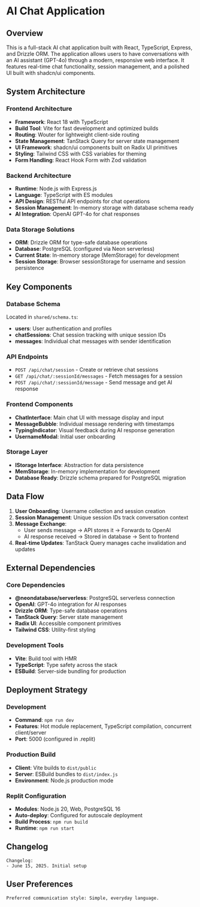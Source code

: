 # AI Chat Application

## Overview

This is a full-stack AI chat application built with React, TypeScript, Express, and Drizzle ORM. The application allows users to have conversations with an AI assistant (GPT-4o) through a modern, responsive web interface. It features real-time chat functionality, session management, and a polished UI built with shadcn/ui components.

## System Architecture

### Frontend Architecture
- **Framework**: React 18 with TypeScript
- **Build Tool**: Vite for fast development and optimized builds
- **Routing**: Wouter for lightweight client-side routing
- **State Management**: TanStack Query for server state management
- **UI Framework**: shadcn/ui components built on Radix UI primitives
- **Styling**: Tailwind CSS with CSS variables for theming
- **Form Handling**: React Hook Form with Zod validation

### Backend Architecture
- **Runtime**: Node.js with Express.js
- **Language**: TypeScript with ES modules
- **API Design**: RESTful API endpoints for chat operations
- **Session Management**: In-memory storage with database schema ready
- **AI Integration**: OpenAI GPT-4o for chat responses

### Data Storage Solutions
- **ORM**: Drizzle ORM for type-safe database operations
- **Database**: PostgreSQL (configured via Neon serverless)
- **Current State**: In-memory storage (MemStorage) for development
- **Session Storage**: Browser sessionStorage for username and session persistence

## Key Components

### Database Schema
Located in `shared/schema.ts`:
- **users**: User authentication and profiles
- **chatSessions**: Chat session tracking with unique session IDs
- **messages**: Individual chat messages with sender identification

### API Endpoints
- `POST /api/chat/session` - Create or retrieve chat sessions
- `GET /api/chat/:sessionId/messages` - Fetch messages for a session
- `POST /api/chat/:sessionId/message` - Send message and get AI response

### Frontend Components
- **ChatInterface**: Main chat UI with message display and input
- **MessageBubble**: Individual message rendering with timestamps
- **TypingIndicator**: Visual feedback during AI response generation
- **UsernameModal**: Initial user onboarding

### Storage Layer
- **IStorage Interface**: Abstraction for data persistence
- **MemStorage**: In-memory implementation for development
- **Database Ready**: Drizzle schema prepared for PostgreSQL migration

## Data Flow

1. **User Onboarding**: Username collection and session creation
2. **Session Management**: Unique session IDs track conversation context
3. **Message Exchange**: 
   - User sends message → API stores it → Forwards to OpenAI
   - AI response received → Stored in database → Sent to frontend
4. **Real-time Updates**: TanStack Query manages cache invalidation and updates

## External Dependencies

### Core Dependencies
- **@neondatabase/serverless**: PostgreSQL serverless connection
- **OpenAI**: GPT-4o integration for AI responses
- **Drizzle ORM**: Type-safe database operations
- **TanStack Query**: Server state management
- **Radix UI**: Accessible component primitives
- **Tailwind CSS**: Utility-first styling

### Development Tools
- **Vite**: Build tool with HMR
- **TypeScript**: Type safety across the stack
- **ESBuild**: Server-side bundling for production

## Deployment Strategy

### Development
- **Command**: `npm run dev`
- **Features**: Hot module replacement, TypeScript compilation, concurrent client/server
- **Port**: 5000 (configured in .replit)

### Production Build
- **Client**: Vite builds to `dist/public`
- **Server**: ESBuild bundles to `dist/index.js`
- **Environment**: Node.js production mode

### Replit Configuration
- **Modules**: Node.js 20, Web, PostgreSQL 16
- **Auto-deploy**: Configured for autoscale deployment
- **Build Process**: `npm run build`
- **Runtime**: `npm run start`

## Changelog

```
Changelog:
- June 15, 2025. Initial setup
```

## User Preferences

```
Preferred communication style: Simple, everyday language.
```